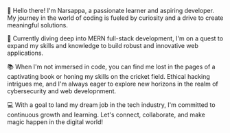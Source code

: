 👋 Hello there! I'm Narsappa, a passionate learner and aspiring developer. My journey in the world of coding is fueled by curiosity and a drive to create meaningful solutions.

🚀 Currently diving deep into MERN full-stack development, I'm on a quest to expand my skills and knowledge to build robust and innovative web applications.

📚 When I'm not immersed in code, you can find me lost in the pages of a captivating book or honing my skills on the cricket field. Ethical hacking intrigues me, and I'm always eager to explore new horizons in the realm of cybersecurity and web developnment.

💻 With a goal to land my dream job in the tech industry, I'm committed to continuous growth and learning. Let's connect, collaborate, and make magic happen in the digital world!

